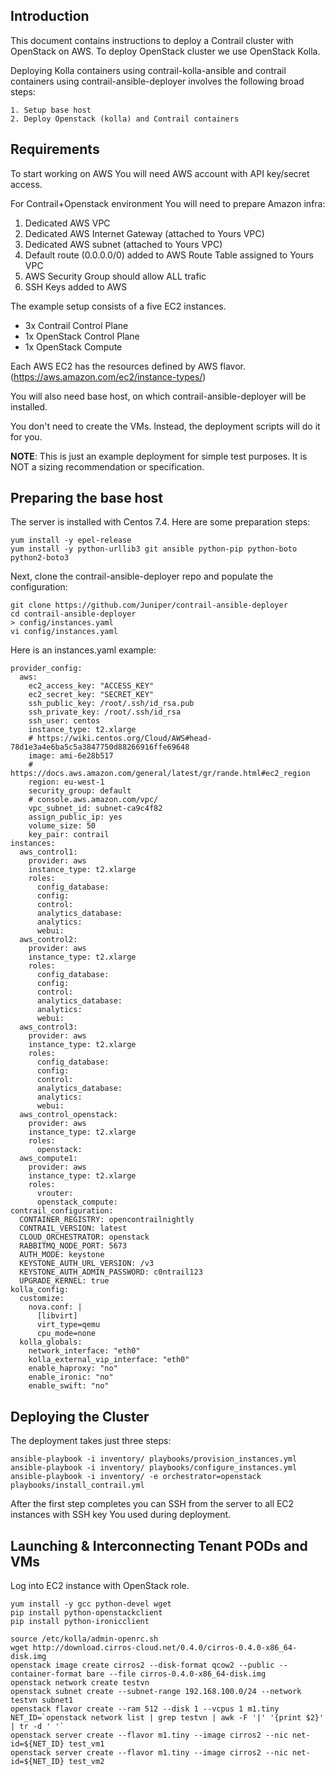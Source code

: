 ## Introduction

This document contains instructions to deploy a Contrail cluster with OpenStack on AWS.
To deploy OpenStack cluster we use OpenStack Kolla.

Deploying Kolla containers using contrail-kolla-ansible and contrail containers using contrail-ansible-deployer involves the following broad steps:
```
1. Setup base host
2. Deploy Openstack (kolla) and Contrail containers
```

## Requirements

To start working on AWS You will need AWS account with API key/secret access.

For Contrail+Openstack environment You will need to prepare Amazon infra:

1) Dedicated AWS VPC
2) Dedicated AWS Internet Gateway (attached to Yours VPC)
3) Dedicated AWS subnet (attached to Yours VPC)
4) Default route (0.0.0.0/0) added to AWS Route Table assigned to Yours VPC
5) AWS Security Group should allow ALL trafic
6) SSH Keys added to AWS

The example setup consists of a five EC2 instances.

- 3x Contrail Control Plane
- 1x OpenStack Control Plane
- 1x OpenStack Compute

Each AWS EC2 has the resources defined by AWS flavor. (https://aws.amazon.com/ec2/instance-types/)

You will also need base host, on which contrail-ansible-deployer will be installed.

You don't need to create the VMs. Instead, the deployment scripts will do it for you.

**NOTE**: This is just an example deployment for simple test purposes. It is NOT a sizing recommendation or specification.

## Preparing the base host

The server is installed with Centos 7.4. Here are some preparation steps:

```
yum install -y epel-release
yum install -y python-urllib3 git ansible python-pip python-boto python2-boto3
```

Next, clone the contrail-ansible-deployer repo and populate the configuration:

```
git clone https://github.com/Juniper/contrail-ansible-deployer
cd contrail-ansible-deployer
> config/instances.yaml
vi config/instances.yaml
```

Here is an instances.yaml example:

```
provider_config:
  aws:
    ec2_access_key: "ACCESS_KEY"
    ec2_secret_key: "SECRET_KEY"
    ssh_public_key: /root/.ssh/id_rsa.pub
    ssh_private_key: /root/.ssh/id_rsa
    ssh_user: centos
    instance_type: t2.xlarge
    # https://wiki.centos.org/Cloud/AWS#head-78d1e3a4e6ba5c5a3847750d88266916ffe69648
    image: ami-6e28b517
    # https://docs.aws.amazon.com/general/latest/gr/rande.html#ec2_region
    region: eu-west-1
    security_group: default
    # console.aws.amazon.com/vpc/
    vpc_subnet_id: subnet-ca9c4f82
    assign_public_ip: yes
    volume_size: 50
    key_pair: contrail
instances:
  aws_control1:
    provider: aws
    instance_type: t2.xlarge
    roles:
      config_database:
      config:
      control:
      analytics_database:
      analytics:
      webui:
  aws_control2:
    provider: aws
    instance_type: t2.xlarge
    roles:
      config_database:
      config:
      control:
      analytics_database:
      analytics:
      webui:
  aws_control3:
    provider: aws
    instance_type: t2.xlarge
    roles:
      config_database:
      config:
      control:
      analytics_database:
      analytics:
      webui:
  aws_control_openstack:
    provider: aws
    instance_type: t2.xlarge
    roles:
      openstack:
  aws_compute1:
    provider: aws
    instance_type: t2.xlarge
    roles:
      vrouter:
      openstack_compute:
contrail_configuration:
  CONTAINER_REGISTRY: opencontrailnightly
  CONTRAIL_VERSION: latest
  CLOUD_ORCHESTRATOR: openstack
  RABBITMQ_NODE_PORT: 5673
  AUTH_MODE: keystone
  KEYSTONE_AUTH_URL_VERSION: /v3
  KEYSTONE_AUTH_ADMIN_PASSWORD: c0ntrail123
  UPGRADE_KERNEL: true
kolla_config:
  customize:
    nova.conf: |
      [libvirt]
      virt_type=qemu
      cpu_mode=none
  kolla_globals:
    network_interface: "eth0"
    kolla_external_vip_interface: "eth0"
    enable_haproxy: "no"
    enable_ironic: "no"
    enable_swift: "no"
```

## Deploying the Cluster

The deployment takes just three steps:

```
ansible-playbook -i inventory/ playbooks/provision_instances.yml
ansible-playbook -i inventory/ playbooks/configure_instances.yml
ansible-playbook -i inventory/ -e orchestrator=openstack playbooks/install_contrail.yml
```

After the first step completes you can SSH from the server to all EC2 instances with SSH key You used during deployment.

## Launching & Interconnecting Tenant PODs and VMs

Log into EC2 instance with OpenStack role.

```
yum install -y gcc python-devel wget
pip install python-openstackclient
pip install python-ironicclient
```
```
source /etc/kolla/admin-openrc.sh
wget http://download.cirros-cloud.net/0.4.0/cirros-0.4.0-x86_64-disk.img
openstack image create cirros2 --disk-format qcow2 --public --container-format bare --file cirros-0.4.0-x86_64-disk.img                                      
openstack network create testvn
openstack subnet create --subnet-range 192.168.100.0/24 --network testvn subnet1
openstack flavor create --ram 512 --disk 1 --vcpus 1 m1.tiny
NET_ID=`openstack network list | grep testvn | awk -F '|' '{print $2}' | tr -d ' '`
openstack server create --flavor m1.tiny --image cirros2 --nic net-id=${NET_ID} test_vm1
openstack server create --flavor m1.tiny --image cirros2 --nic net-id=${NET_ID} test_vm2
```
